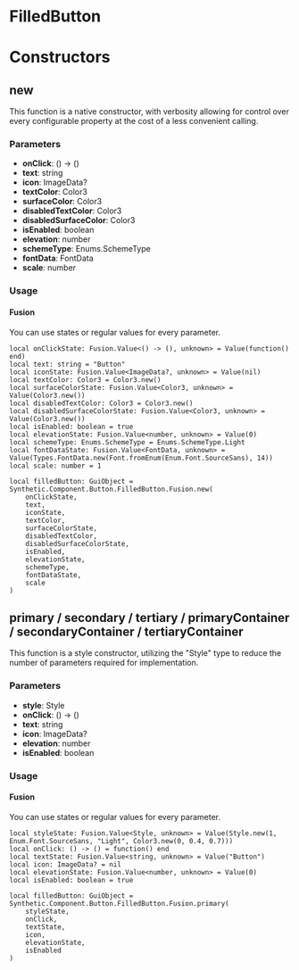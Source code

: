 # FilledButton


# Constructors


## new
This function is a native constructor, with verbosity allowing for control over every configurable property at the cost of a less convenient calling.

### Parameters
- **onClick**: () -> ()
- **text**: string
- **icon**: ImageData?
- **textColor**: Color3
- **surfaceColor**: Color3
- **disabledTextColor**: Color3
- **disabledSurfaceColor**: Color3
- **isEnabled**: boolean
- **elevation**: number
- **schemeType**: Enums.SchemeType
- **fontData**: FontData
- **scale**: number


### Usage

#### Fusion
You can use states or regular values for every parameter.
```luau
local onClickState: Fusion.Value<() -> (), unknown> = Value(function() end)
local text: string = "Button"
local iconState: Fusion.Value<ImageData?, unknown> = Value(nil)
local textColor: Color3 = Color3.new()
local surfaceColorState: Fusion.Value<Color3, unknown> = Value(Color3.new())
local disabledTextColor: Color3 = Color3.new()
local disabledSurfaceColorState: Fusion.Value<Color3, unknown> = Value(Color3.new())
local isEnabled: boolean = true
local elevationState: Fusion.Value<number, unknown> = Value(0)
local schemeType: Enums.SchemeType = Enums.SchemeType.Light
local fontDataState: Fusion.Value<FontData, unknown> = Value(Types.FontData.new(Font.fromEnum(Enum.Font.SourceSans), 14))
local scale: number = 1

local filledButton: GuiObject = Synthetic.Component.Button.FilledButton.Fusion.new(
	onClickState,
	text,
	iconState,
	textColor,
	surfaceColorState,
	disabledTextColor,
	disabledSurfaceColorState,
	isEnabled,
	elevationState,
	schemeType,
	fontDataState,
	scale
)
```
## primary / secondary / tertiary / primaryContainer / secondaryContainer / tertiaryContainer
This function is a style constructor, utilizing the "Style" type to reduce the number of parameters required for implementation.

### Parameters
- **style**: Style
- **onClick**: () -> ()
- **text**: string
- **icon**: ImageData?
- **elevation**: number
- **isEnabled**: boolean


### Usage

#### Fusion
You can use states or regular values for every parameter.
```luau
local styleState: Fusion.Value<Style, unknown> = Value(Style.new(1, Enum.Font.SourceSans, "Light", Color3.new(0, 0.4, 0.7)))
local onClick: () -> () = function() end
local textState: Fusion.Value<string, unknown> = Value("Button")
local icon: ImageData? = nil
local elevationState: Fusion.Value<number, unknown> = Value(0)
local isEnabled: boolean = true

local filledButton: GuiObject = Synthetic.Component.Button.FilledButton.Fusion.primary(
	styleState,
	onClick,
	textState,
	icon,
	elevationState,
	isEnabled
)
```